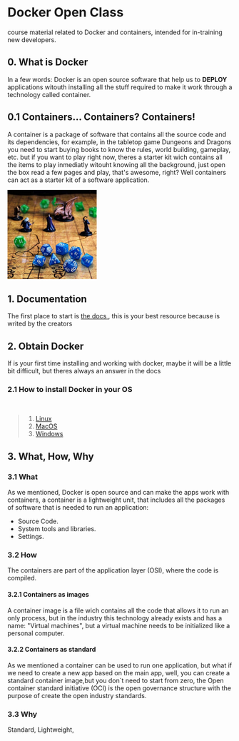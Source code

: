 # Docker Open Class

course material related to Docker and containers, intended for in-training new developers.
## 0. What is Docker
In a few words: Docker is an open source software that help us to **DEPLOY** applications witouth installing all the stuff required to make it work through a technology called container. 
## 0.1 Containers... Containers? Containers!
A container is a package of software that contains all the source code and its dependencies, for example, in the tabletop game Dungeons and Dragons you need to start buying books to know the rules, world building, gameplay, etc. but if you want to play right now, theres a starter kit wich contains all the items to play inmediatly witouht knowing all the background, just open the box read a few pages and play, that's awesome, right? Well containers can act as a starter kit of a software application.

<img src="img/../imgs/dnd.jpg" alt="just works" width="200">

## 1. Documentation
The first place to start is <a href="https://docs.docker.com/"> the docs </a>, this is your best resource because is writed by the creators 

## 2. Obtain Docker
If is your first time installing and working with docker, maybe it will be a little bit difficult, but theres always an answer in the docs 
### 2.1 How to install Docker in your OS

<br>

>1. <a href = "https://docs.docker.com/desktop/install/linux-install/"> Linux </a>
>2.  <a href="https://docs.docker.com/desktop/install/mac-install/">MacOS</a>
>3. <a href="https://docs.docker.com/desktop/install/windows-install/">Windows</a>


## **3. What, How, Why**
### **3.1 What**
As we mentioned, Docker is open source and can make the apps work with containers, a container is a lightweight unit, that includes all the packages of software that is needed to run an application:

- Source Code.
- System tools and libraries.
- Settings.

### **3.2 How**
The containers are part of the application layer (OSI), where the code is compiled.
#### **3.2.1 Containers as images**
A container image is a file wich contains all the code  that allows it to run an only process, but in the industry this technology already exists and has a name: "Virtual machines", but a virtual machine needs to be initialized like a personal computer.
#### **3.2.2 Containers as standard**
As we mentioned a container can be used to run one application, but what if we need to create a new app based on the main app, well, you can create a standard container image,but you don´t need to start from zero, the Open container standard initiative (OCI) is the open governance structure with the purpose of create the open industry standards.

### **3.3 Why**
Standard, Lightweight, 